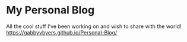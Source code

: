 # My Personal Blog  
All the cool stuff I've been working on and wish to share with the world!  
https://gabbyvbyers.github.io/Personal-Blog/
